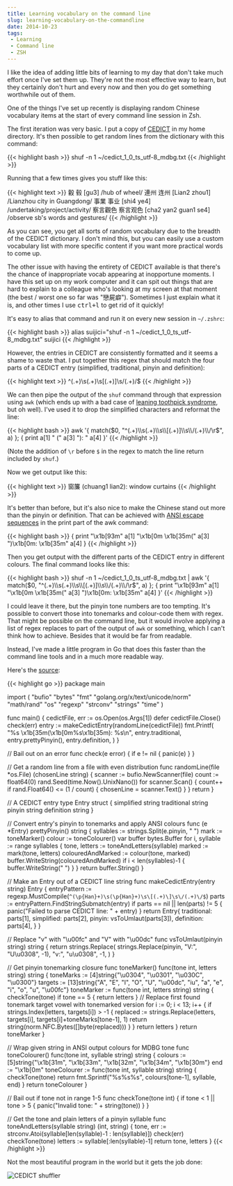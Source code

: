 ```yaml
---
title: Learning vocabulary on the command line
slug: learning-vocabulary-on-the-commandline
date: 2014-10-23
tags:
 - Learning
 - Command line
 - ZSH
---
```


I like the idea of adding little bits of learning to my day that don't take
much effort once I've set them up. They're not the most effective way to learn,
but they certainly don't hurt and every now and then you do get something
worthwhile out of them.

One of the things I've set up recently is displaying random Chinese vocabulary
items at the start of every command line session in Zsh.

The first iteration was very basic. I put a copy of
[CEDICT](http://www.mdbg.net/chindict/chindict.php?page=cedict) in my home
directory. It's then possible to get random lines from the dictionary with this
command:

{{< highlight bash >}}
shuf -n 1 ~/cedict_1_0_ts_utf-8_mdbg.txt
{{< /highlight >}}

Running that a few times gives you stuff like this:

{{< highlight text >}}
轂 毂 [gu3] /hub of wheel/
連州 连州 [Lian2 zhou1] /Lianzhou city in Guangdong/
事業 事业 [shi4 ye4] /undertaking/project/activity/
察言觀色 察言观色 [cha2 yan2 guan1 se4] /observe sb's words and gestures/
{{< /highlight >}}

As you can see, you get all sorts of random vocabulary due to the breadth of the
CEDICT dictionary. I don't mind this, but you can easily use a custom vocabulary
list with more specific content if you want more practical words to come up.

The other issue with having the entirety of CEDICT available is that there's the
chance of inappropriate vocab appearing at inopportune moments. I have this set
up on my work computer and it can spit out things that are hard to explain to a
colleague who's looking at my screen at that moment (the best / worst one so far
was "戀屍癖"). Sometimes I just explain what it is, and other times I use
<kbd>ctrl+l</kbd> to get rid of it quickly!

It's easy to alias that command and run it on every new session in `~/.zshrc`:

{{< highlight bash >}}
alias suijici="shuf -n 1 ~/cedict_1_0_ts_utf-8_mdbg.txt"
suijici
{{< /highlight >}}

However, the entries in CEDICT are consistently formatted and it seems a shame
to waste that. I put together this regex that should match the four parts of a
CEDICT entry (simplified, traditional, pinyin and definition):

{{< highlight text >}}
^(.+)\s(.+)\s\[(.+)\]\s\/(.+)\/$
{{< /highlight >}}

We can then pipe the output of the `shuf` command through that expression using
`awk` (which ends up with a bad case of
[leaning toothpick syndrome](https://en.wikipedia.org/wiki/Leaning_toothpick_syndrome),
but oh well). I've used it to drop the simplified characters and reformat the
line:

{{< highlight bash >}}
awk '{ match($0, "^(.+)\\s(.+)\\s\\[(.+)]\\s\\/(.+)\\/\r$", a) }; { print a[1] " (" a[3] "): " a[4] }'
{{< /highlight >}}

(Note the addition of `\r` before `$` in the regex to match the line return
included by `shuf`.)

Now we get output like this:

{{< highlight text >}}
窗簾 (chuang1 lian2): window curtains
{{< /highlight >}}

It's better than before, but it's also nice to make the Chinese stand out more
than the pinyin or definition. That can be achieved with
[ANSI escape sequences](https://en.wikipedia.org/wiki/ANSI_escape_code) in the
print part of the awk command:

{{< highlight bash >}}
{ print "\x1b[93m" a[1] "\x1b[0m \x1b[35m(" a[3] ")\x1b[0m: \x1b[35m" a[4] }
{{< /highlight >}}

Then you get output with the different parts of the CEDICT entry in different
colours. The final command looks like this:

{{< highlight bash >}}
shuf -n 1 ~/cedict_1_0_ts_utf-8_mdbg.txt | awk '{ match($0, "^(.+)\\s(.+)\\s\\[(.+)]\\s\\/(.+)\\/\r$", a) }; { print "\x1b[93m" a[1] "\x1b[0m \x1b[35m(" a[3] ")\x1b[0m: \x1b[35m" a[4] }'
{{< /highlight >}}

I could leave it there, but the pinyin tone numbers are too tempting. It's
possible to convert those into tonemarks and colour-code them with regex. That
might be possible on the command line, but it would involve applying a list of
regex replaces to part of the output of `awk` or something, which I can't think
how to achieve. Besides that it would be far from readable.

Instead, I've made a little program in Go that does this faster than the command
line tools and in a much more readable way.

Here's the [source](https://github.com/hughgrigg/cedict-shuffler):

{{< highlight go >}}
package main

import (
  "bufio"
  "bytes"
  "fmt"
  "golang.org/x/text/unicode/norm"
  "math/rand"
  "os"
  "regexp"
  "strconv"
  "strings"
  "time"
)

func main() {
  cedictFile, err := os.Open(os.Args[1])
  defer cedictFile.Close()
  check(err)
  entry := makeCedictEntry(randomLine(cedictFile))
  fmt.Printf(
    "%s \x1b[35m(\x1b[0m%s\x1b[35m): %s\n", entry.traditional,
    entry.prettyPinyin(), entry.definition,
  )
}

// Bail out on an error
func check(e error) {
  if e != nil {
    panic(e)
  }
}

// Get a random line from a file with even distribution
func randomLine(file *os.File) (chosenLine string) {
  scanner := bufio.NewScanner(file)
  count := float64(0)
  rand.Seed(time.Now().UnixNano())
  for scanner.Scan() {
    count++
    if rand.Float64() <= (1 / count) {
      chosenLine = scanner.Text()
    }
  }
  return
}

// A CEDICT entry
type Entry struct {
  simplified  string
  traditional string
  pinyin      string
  definition  string
}

// Convert entry's pinyin to tonemarks and apply ANSI colours
func (e *Entry) prettyPinyin() string {
  syllables := strings.Split(e.pinyin, " ")
  mark := toneMarker()
  colour := toneColourer()
  var buffer bytes.Buffer
  for i, syllable := range syllables {
    tone, letters := toneAndLetters(syllable)
    marked := mark(tone, letters)
    colouredAndMarked := colour(tone, marked)
    buffer.WriteString(colouredAndMarked)
    if i < len(syllables)-1 {
      buffer.WriteString(" ")
    }
  }
  return buffer.String()
}

// Make an Entry out of a CEDICT line string
func makeCedictEntry(entry string) Entry {
  entryPattern := regexp.MustCompile(`^(\p{Han}+)\s(\p{Han}+)\s\[(.+)\]\s\/(.+)\/$`)
  parts := entryPattern.FindStringSubmatch(entry)
  if parts == nil || len(parts) != 5 {
    panic("Failed to parse CEDICT line: " + entry)
  }
  return Entry{
    traditional: parts[1],
    simplified:  parts[2],
    pinyin:      vsToUmlaut(parts[3]),
    definition:  parts[4],
  }
}

// Replace "v" with "\u00fc" and "V" with "\u00dc"
func vsToUmlaut(pinyin string) string {
  return strings.Replace(
    strings.Replace(pinyin, "V:", "U\u0308", -1), "v:", "u\u0308", -1,
  )
}

// Get pinyin tonemarking closure
func toneMarker() func(tone int, letters string) string {
  toneMarks := [4]string{"\u0304", "\u0301", "\u030C", "\u0300"}
  targets := [13]string{"A", "E", "I", "O", "U", "\u00dc", "iu", "a", "e", "i",
    "o", "u", "\u00fc"}
  toneMarker := func(tone int, letters string) string {
    checkTone(tone)
    if tone == 5 {
      return letters
    }
    // Replace first found tonemark target vowel with tonemarked version
    for i := 0; i < 13; i++ {
      if strings.Index(letters, targets[i]) > -1 {
        replaced := strings.Replace(letters, targets[i],
          targets[i]+toneMarks[tone-1], 1)
        return string(norm.NFC.Bytes([]byte(replaced)))
      }
    }
    return letters
  }
  return toneMarker
}

// Wrap given string in ANSI output colours for MDBG tone
func toneColourer() func(tone int, syllable string) string {
  colours := [5]string{"\x1b[31m", "\x1b[33m", "\x1b[32m", "\x1b[34m",
    "\x1b[30m"}
  end := "\x1b[0m"
  toneColourer := func(tone int, syllable string) string {
    checkTone(tone)
    return fmt.Sprintf("%s%s%s", colours[tone-1], syllable, end)
  }
  return toneColourer
}

// Bail out if tone not in range 1-5
func checkTone(tone int) {
  if tone < 1 || tone > 5 {
    panic("Invalid tone: " + string(tone))
  }
}

// Get the tone and plain letters of a pinyin syllable
func toneAndLetters(syllable string) (int, string) {
  tone, err := strconv.Atoi(syllable[len(syllable)-1 : len(syllable)])
  check(err)
  checkTone(tone)
  letters := syllable[:len(syllable)-1]
  return tone, letters
}
{{< /highlight >}}

Not the most beautiful program in the world but it gets the job done:

![CEDICT shuffler](/img/2014/10/cedict-shuffler.png)
